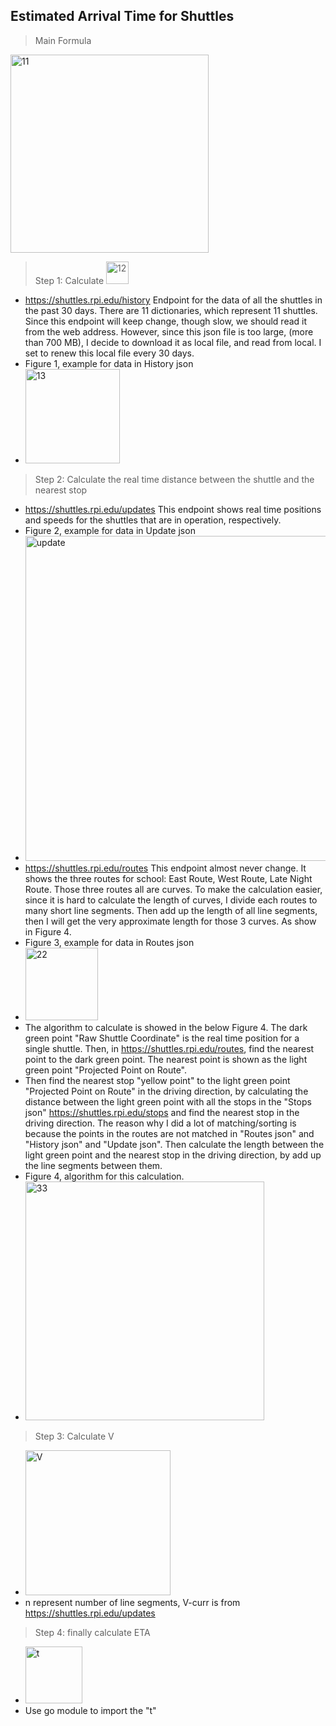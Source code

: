 ## Estimated Arrival Time for Shuttles

>Main Formula 
<img width="317" alt="11" src="https://user-images.githubusercontent.com/42976354/54885140-768f5a80-4e4f-11e9-811d-b71baef45394.PNG">

> Step 1: Calculate <img width="36" alt="12" src="https://user-images.githubusercontent.com/42976354/54885184-eef61b80-4e4f-11e9-9801-d43986881ee6.PNG">
- https://shuttles.rpi.edu/history Endpoint for the data of all the shuttles in the past 30 days. There are 11 dictionaries, which represent 11 shuttles. Since this endpoint will keep change, though slow, we should read it from the web address. However, since this json file is too large, (more than 700 MB), I decide to download it as local file, and read from local. I set to renew this local file every 30 days. 
-  Figure 1, example for data in History json
- <img width="151" alt="13" src="https://user-images.githubusercontent.com/42976354/54885341-67111100-4e51-11e9-9554-63dc9fcc13e6.PNG">

> Step 2: Calculate the real time distance between the shuttle and the nearest stop
- https://shuttles.rpi.edu/updates This endpoint shows real time positions and speeds for the shuttles that are in operation, respectively. 
- Figure 2, example for data in Update json
- <img width="520" alt="update" src="https://user-images.githubusercontent.com/42976354/55192408-c4bb9b00-517a-11e9-894b-991449d11af5.PNG">
- https://shuttles.rpi.edu/routes This endpoint almost never change. It shows the three routes for school: East Route, West Route, Late Night Route. Those three routes all are curves. To make the calculation easier, since it is hard to calculate the length of curves, I divide each routes to many short line segments. Then add up the length of all line segments, then I will get the very approximate length for those 3 curves. As show in Figure 4.
- Figure 3, example for data in Routes json
- <img width="116" alt="22" src="https://user-images.githubusercontent.com/42976354/55191261-14e52e00-5178-11e9-8f34-a82b03a62eec.PNG">
- The algorithm to calculate is showed in the below Figure 4. The dark green point "Raw Shuttle Coordinate" is the real time position for a single shuttle. Then, in https://shuttles.rpi.edu/routes, find the nearest point to the dark green point. The nearest point is shown as the light green point "Projected Point on Route". 
- Then find the nearest stop "yellow point" to the light green point "Projected Point on Route" in the driving direction, by calculating the distance between the light green point with all the stops in the "Stops json" https://shuttles.rpi.edu/stops and find the nearest stop in the driving direction. The reason why I did a lot of  matching/sorting is because the points in the routes are not matched in "Routes json" and "History json" and "Update json". Then calculate the length between the light green point and the nearest stop in the driving direction, by add up the line segments between them.
- Figure 4, algorithm for this calculation.
- <img width="382" alt="33" src="https://user-images.githubusercontent.com/42976354/55192265-6f7f8980-517a-11e9-9c40-ab5ad54dde51.PNG">
> Step 3: Calculate V
- <img width="232" alt="V" src="https://user-images.githubusercontent.com/42976354/55211167-47674900-51c1-11e9-8306-59ac9fc58d18.PNG">
- n represent number of line segments, V-curr is from https://shuttles.rpi.edu/updates 
> Step 4: finally calculate ETA
- <img width="91" alt="t" src="https://user-images.githubusercontent.com/42976354/55211267-9a410080-51c1-11e9-846a-0cea06a83393.PNG">
- Use go module to import the "t"
